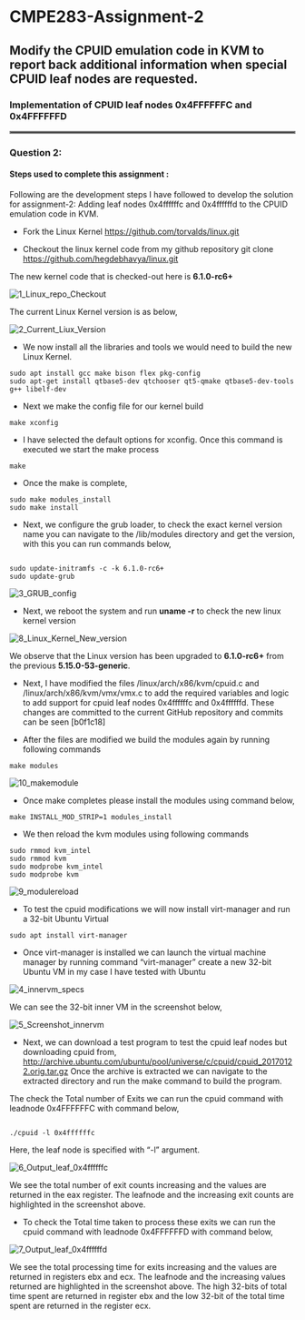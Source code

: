# CMPE283-Assignment-2 <br>

## Modify the CPUID emulation code in KVM to report back additional information when special CPUID leaf nodes are requested. 

 ### Implementation of CPUID leaf nodes 0x4FFFFFFC and 0x4FFFFFFD <hr style="border:2px solid gray">

 
 ### Question 2: 
 
 #### Steps used to complete this assignment : 


Following are the development steps I have followed to develop the solution for assignment-2:  Adding leaf nodes 0x4ffffffc and 0x4ffffffd to the CPUID emulation code in KVM.

* Fork the Linux Kernel  https://github.com/torvalds/linux.git  

* Checkout the linux kernel code from my github repository 
                       git clone https://github.com/hegdebhavya/linux.git 

 The new kernel code that is checked-out here is **6.1.0-rc6+**

![1_Linux_repo_Checkout](https://user-images.githubusercontent.com/85700971/205465167-2a3b5eb1-6a2f-4c2b-b249-a8bfbdc8ad08.png)


 The current Linux Kernel version is as below,

![2_Current_Liux_Version](https://user-images.githubusercontent.com/85700971/205465173-c2a1e955-7a6d-4165-b528-a1751448835f.png)




* We now install all the libraries and tools we would need to build the new Linux Kernel.

```
sudo apt install gcc make bison flex pkg-config 
sudo apt-get install qtbase5-dev qtchooser qt5-qmake qtbase5-dev-tools g++ libelf-dev

```

* Next we make the config file for our kernel build 

```
make xconfig
```

* I have selected the default options for xconfig. Once this command is executed we start the make process
 ``` 
 make
 ```

* Once the make is complete, 
```
sudo make modules_install
sudo make install
```
* Next, we configure the grub loader, to check the exact kernel version name you can navigate to the /lib/modules directory and get the version, with this you can run commands below, 


```

sudo update-initramfs -c -k 6.1.0-rc6+
sudo update-grub

```

![3_GRUB_config](https://user-images.githubusercontent.com/85700971/205465182-5cfcefa6-3828-4c55-884c-dbe554d54d67.png)




* Next, we reboot the system and run **uname -r** to check the new linux kernel version

![8_Linux_Kernel_New_version](https://user-images.githubusercontent.com/85700971/205470726-bf50c73c-5bbe-4e6c-872c-ad25e5df5504.png)



We observe that the Linux version has been upgraded to **6.1.0-rc6+** from the previous **5.15.0-53-generic**.

  *  Next, I have modified the files /linux/arch/x86/kvm/cpuid.c and /linux/arch/x86/kvm/vmx/vmx.c to add the required variables and logic to add support for cpuid leaf nodes 0x4ffffffc and 0x4ffffffd. These changes are committed to the current GitHub repository and commits can be seen [b0f1c18]

* After the files are modified we build the modules again by running following commands

```
make modules
```
![10_makemodule](https://user-images.githubusercontent.com/85700971/205470767-bc6913fa-17de-4c68-8b07-55f699e6bfe9.png)

* Once make completes please install the modules using command below,
```
make INSTALL_MOD_STRIP=1 modules_install
```

* We then reload the kvm modules using following commands
```
sudo rmmod kvm_intel
sudo rmmod kvm
sudo modprobe kvm_intel
sudo modprobe kvm
```

![9_modulereload](https://user-images.githubusercontent.com/85700971/205470806-5e1e4330-1c56-4991-9b67-5644c654af18.png)


* To test the cpuid modifications we will now install virt-manager and run a 32-bit Ubuntu Virtual 
```
sudo apt install virt-manager
```

* Once virt-manager is installed we can launch the virtual machine manager by running command “virt-manager” create a new 32-bit  Ubuntu VM in my case I have tested with Ubuntu 

![4_innervm_specs](https://user-images.githubusercontent.com/85700971/205465206-057c6326-3cc9-4653-9743-cfff4e069701.png)

 We can see the 32-bit inner VM in the screenshot below,

![5_Screenshot_innervm](https://user-images.githubusercontent.com/85700971/205465239-e1420982-da06-4241-b63e-1d833caef6d1.png)



* Next, we can download a test program to test the cpuid leaf nodes but downloading cpuid from,
http://archive.ubuntu.com/ubuntu/pool/universe/c/cpuid/cpuid_20170122.orig.tar.gz
Once the archive is extracted we can navigate to the extracted directory and run the make command to build the program.

The check the Total number of Exits we can run the cpuid command with leadnode 0x4FFFFFFC with command below,

```

./cpuid -l 0x4ffffffc    

```

Here, the leaf node is specified with “-l” argument.

![6_Output_leaf_0x4ffffffc](https://user-images.githubusercontent.com/85700971/205465296-bd3aab18-b309-4be3-997c-1cb7cf7cc1ff.png)


We see the total number of exit counts increasing and the values are returned in the eax register. The leafnode and the increasing exit counts are highlighted in the screenshot above.

* To check the Total time taken to process these exits we can run the cpuid command with leadnode 0x4FFFFFFD with command below,

![7_Output_leaf_0x4ffffffd](https://user-images.githubusercontent.com/85700971/205465303-c84fbda4-26fe-44c5-9868-8975bfcefd26.png)



We see the total processing time for exits increasing and the values are returned in registers ebx and ecx. The leafnode and the increasing values returned are highlighted in the screenshot above. The high 32-bits of total time spent are returned in register ebx and the low 32-bit of the total time spent are returned in the register ecx.
